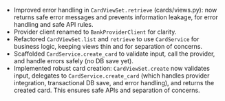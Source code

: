 - Improved error handling in `CardViewSet.retrieve` (cards/views.py): now returns safe error messages and prevents information leakage, for error handling and safe API rules. 
- Provider client renamed to `BankProviderClient` for clarity. 
- Refactored `CardViewSet.list` and `retrieve` to use `CardService` for business logic, keeping views thin and for separation of concerns. 
- Scaffolded `CardService.create_card` to validate input, call the provider, and handle errors safely (no DB save yet). 
- Implemented robust card creation: `CardViewSet.create` now validates input, delegates to `CardService.create_card` (which handles provider integration, transactional DB save, and error handling), and returns the created card. This ensures safe APIs and separation of concerns. 